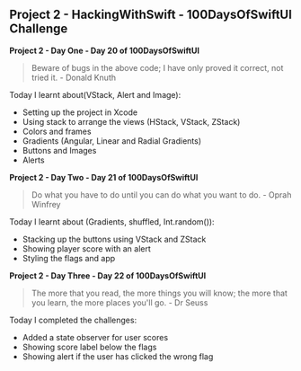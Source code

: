 ## Project 2 - HackingWithSwift - 100DaysOfSwiftUI Challenge

**Project 2 - Day One - Day 20 of 100DaysOfSwiftUI**

> Beware of bugs in the above code; I have only proved it correct, not tried it. - Donald Knuth

Today I learnt about(VStack, Alert and Image):

- Setting up the project in Xcode
- Using stack to arrange the views (HStack, VStack, ZStack)
- Colors and frames
- Gradients (Angular, Linear and Radial Gradients)
- Buttons and Images
- Alerts

**Project 2 - Day Two - Day 21 of 100DaysOfSwiftUI**

> Do what you have to do until you can do what you want to do. - Oprah Winfrey

Today I learnt about (Gradients, shuffled, Int.random()):

- Stacking up the buttons using VStack and ZStack
- Showing player score with an alert
- Styling the flags and app

**Project 2 - Day Three - Day 22 of 100DaysOfSwiftUI**

> The more that you read, the more things you will know; the more that you learn, the more places you'll go. - Dr Seuss

Today I completed the challenges:

- Added a state observer for user scores
- Showing score label below the flags
- Showing alert if the user has clicked the wrong flag

